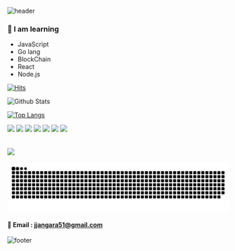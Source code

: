 
![header](https://capsule-render.vercel.app/api?type=waving&color=gradient&height=300&section=header&text=ararararararara%20codding&fontSize=90)







### 🥕 I am learning 
- JavaScript
 - Go lang
 - BlockChain
 - React
 - Node.js 


[![Hits](https://hits.seeyoufarm.com/api/count/incr/badge.svg?url=https%3A%2F%2Fgithub.com%2Fararararararara&count_bg=%238B08C0&title_bg=%23C20000&icon=node-dot-js.svg&icon_color=%23403535&title=hits&edge_flat=true)](https://hits.seeyoufarm.com)



![Github Stats](https://github-readme-stats.vercel.app/api?username=ararararararara&show_icons=true&theme=radical)


[![Top Langs](https://github-readme-stats.vercel.app/api/top-langs/?username=ararararararara&layout=compact)](https://github.com/ararararararara/github-readme-stats)



<img src="https://img.shields.io/badge/HTML5-f16524?style=flat-square&logo=HTML5&logoColor=white"/>
<img src="https://img.shields.io/badge/CSS3-28a4d8?style=flat-square&logo=CSS3&logoColor=white"/>
<img src="https://img.shields.io/badge/JavaScript-f7e018?style=flat-square&logo=JavaScript&logoColor=white"/>
<img src="https://img.shields.io/badge/React-7ddfff?style=flat-square&logo=React&logoColor=black"/>
<img src="https://img.shields.io/badge/Redux-7649bb?style=flat-square&logo=Redux&logoColor=white"/>
<img src="https://img.shields.io/badge/GitHub-black?style=flat-square&logo=GitHub&logoColor=white"/>
<img src="https://img.shields.io/badge/Go-7649bb?style=flat-square&logo=Go&logoColor=white"/></a>&nbsp 
<br><br><br>
<a href="https://github.com/devxb/CommitCombo">
	<img src="http://commitcombo.com/theme/box/?user=Devxb&theme=Rainbow"/>
</a>



![Snake animation](https://github.com/joaovitormo/joaovitormo/blob/assets/github-contribution-grid-snake.svg)




#### 📧 Email : jjangara51@gmail.com


![footer](https://capsule-render.vercel.app/api?type=wave&color=auto&height=200&section=footer&text=%20&fontSize=90)
